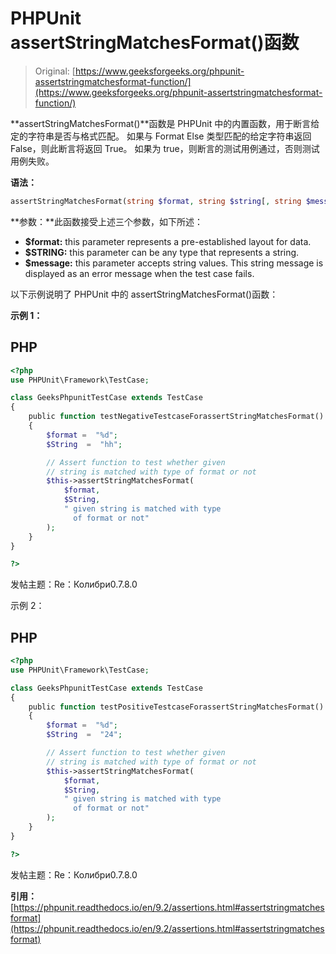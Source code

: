 # PHPUnit assertStringMatchesFormat()函数

> Original: [https://www.geeksforgeeks.org/phpunit-assertstringmatchesformat-function/](https://www.geeksforgeeks.org/phpunit-assertstringmatchesformat-function/)

**assertStringMatchesFormat()**函数是 PHPUnit 中的内置函数，用于断言给定的字符串是否与格式匹配。 如果与 Format Else 类型匹配的给定字符串返回 False，则此断言将返回 True。 如果为 true，则断言的测试用例通过，否则测试用例失败。

**语法：**

```php
assertStringMatchesFormat(string $format, string $string[, string $message = ''])

```

**参数：**此函数接受上述三个参数，如下所述：

*   **$format:** this parameter represents a pre-established layout for data.
*   **$STRING:** this parameter can be any type that represents a string.
*   **$message:** this parameter accepts string values. This string message is displayed as an error message when the test case fails.

以下示例说明了 PHPUnit 中的 assertStringMatchesFormat()函数：

**示例 1：**

## PHP

```php
<?php 
use PHPUnit\Framework\TestCase; 

class GeeksPhpunitTestCase extends TestCase 
{ 
    public function testNegativeTestcaseForassertStringMatchesFormat()
    { 
        $format =  "%d"; 
        $String  =  "hh";

        // Assert function to test whether given 
        // string is matched with type of format or not
        $this->assertStringMatchesFormat(
            $format,
            $String,
            " given string is matched with type 
              of format or not"
        ); 
    } 
} 

?>
```

发帖主题：Re：Колибри0.7.8.0

示例 2：

## PHP

```php
<?php 
use PHPUnit\Framework\TestCase; 

class GeeksPhpunitTestCase extends TestCase 
{ 
    public function testPositiveTestcaseForassertStringMatchesFormat()
    { 
        $format =  "%d"; 
        $String  =  "24";

        // Assert function to test whether given 
        // string is matched with type of format or not
        $this->assertStringMatchesFormat(
            $format,
            $String,
            " given string is matched with type 
              of format or not"
        ); 
    } 
} 

?>
```

发帖主题：Re：Колибри0.7.8.0

**引用：**[https://phpunit.readthedocs.io/en/9.2/assertions.html#assertstringmatchesformat](https://phpunit.readthedocs.io/en/9.2/assertions.html#assertstringmatchesformat)